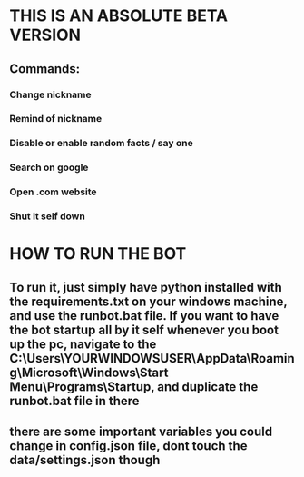 <h1>THIS IS AN ABSOLUTE BETA VERSION</h1>

<h2>Commands:</h2>
<h3>Change nickname<h3>
<h3>Remind of nickname</h3>
<h3>Disable or enable random facts / say one</h3>
<h3>Search on google<h3>
<h3>Open .com website<h3>
<h3>Shut it self down</h3>
<h1>HOW TO RUN THE BOT</h1>
<h2>To run it, just simply have python installed with the requirements.txt
on your windows machine, and use the runbot.bat file. If you want to have
the bot startup all by it self whenever you boot up the pc, navigate to the
C:\Users\YOURWINDOWSUSER\AppData\Roaming\Microsoft\Windows\Start Menu\Programs\Startup,
and duplicate the runbot.bat file in there</h2>
<h2>there are some important variables you could change in config.json file, dont touch the data/settings.json though</h2>